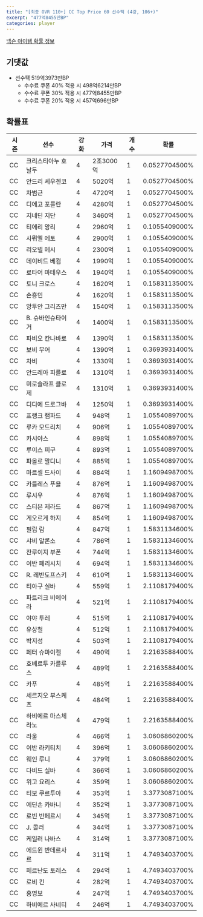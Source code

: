 ```yaml
---
title: "[최종 OVR 110+] CC Top Price 60 선수팩 (4강, 106+)"
excerpt: "477억8455만BP"
categories: player
---
```

[넥슨 아이템 확률 정보](http://iteminfo.nexon.com/probability/fo4?sn=7341)

## 기댓값
  - 선수팩 519억3973만BP
    - 수수료 쿠폰 40% 적용 시 498억6214만BP
    - 수수료 쿠폰 30% 적용 시 477억8455만BP
    - 수수료 쿠폰 20% 적용 시 457억696만BP


## 확률표

|시즌|선수|강화|가격|개수|확률|
|---|---|---|---|---|---|
|CC|크리스티아누 호날두|4|2조3000억|1|0.0527704500%|
|CC|안드리 셰우첸코|4|5020억|1|0.0527704500%|
|CC|차범근|4|4720억|1|0.0527704500%|
|CC|디에고 포를란|4|4280억|1|0.0527704500%|
|CC|지네딘 지단|4|3460억|1|0.0527704500%|
|CC|티에리 앙리|4|2960억|1|0.1055409000%|
|CC|사뮈엘 에토|4|2900억|1|0.1055409000%|
|CC|리오넬 메시|4|2300억|1|0.1055409000%|
|CC|데이비드 베컴|4|1990억|1|0.1055409000%|
|CC|로타어 마테우스|4|1940억|1|0.1055409000%|
|CC|토니 크로스|4|1620억|1|0.1583113500%|
|CC|손흥민|4|1620억|1|0.1583113500%|
|CC|앙투안 그리즈만|4|1540억|1|0.1583113500%|
|CC|B. 슈바인슈타이거|4|1400억|1|0.1583113500%|
|CC|파비오 칸나바로|4|1390억|1|0.1583113500%|
|CC|보비 무어|4|1390억|1|0.3693931400%|
|CC|차비|4|1330억|1|0.3693931400%|
|CC|안드레아 피를로|4|1310억|1|0.3693931400%|
|CC|미로슬라프 클로제|4|1310억|1|0.3693931400%|
|CC|디디에 드로그바|4|1250억|1|0.3693931400%|
|CC|프랭크 램파드|4|948억|1|1.0554089700%|
|CC|루카 모드리치|4|906억|1|1.0554089700%|
|CC|카시야스|4|898억|1|1.0554089700%|
|CC|루이스 피구|4|893억|1|1.0554089700%|
|CC|파올로 말디니|4|885억|1|1.0554089700%|
|CC|마르셀 드사이|4|884억|1|1.1609498700%|
|CC|카를레스 푸욜|4|876억|1|1.1609498700%|
|CC|루시우|4|876억|1|1.1609498700%|
|CC|스티븐 제라드|4|867억|1|1.1609498700%|
|CC|게오르게 하지|4|854억|1|1.1609498700%|
|CC|필립 람|4|847억|1|1.5831134600%|
|CC|샤비 알론소|4|786억|1|1.5831134600%|
|CC|잔루이지 부폰|4|744억|1|1.5831134600%|
|CC|이반 페리시치|4|694억|1|1.5831134600%|
|CC|R. 레반도프스키|4|610억|1|1.5831134600%|
|CC|티아구 실바|4|559억|1|2.1108179400%|
|CC|파트리크 비에이라|4|521억|1|2.1108179400%|
|CC|야야 투레|4|515억|1|2.1108179400%|
|CC|유상철|4|512억|1|2.1108179400%|
|CC|박지성|4|503억|1|2.1108179400%|
|CC|페터 슈마이켈|4|490억|1|2.2163588400%|
|CC|호베르투 카를루스|4|489억|1|2.2163588400%|
|CC|카푸|4|485억|1|2.2163588400%|
|CC|세르지오 부스케츠|4|484억|1|2.2163588400%|
|CC|하비에르 마스체라노|4|479억|1|2.2163588400%|
|CC|라울|4|466억|1|3.0606860200%|
|CC|이반 라키티치|4|396억|1|3.0606860200%|
|CC|웨인 루니|4|379억|1|3.0606860200%|
|CC|다비드 실바|4|366억|1|3.0606860200%|
|CC|위고 요리스|4|359억|1|3.0606860200%|
|CC|티보 쿠르투아|4|353억|1|3.3773087100%|
|CC|에딘손 카바니|4|352억|1|3.3773087100%|
|CC|로빈 반페르시|4|345억|1|3.3773087100%|
|CC|J. 콜러|4|344억|1|3.3773087100%|
|CC|케일러 나바스|4|314억|1|3.3773087100%|
|CC|에드윈 반데르사르|4|311억|1|4.7493403700%|
|CC|페르난도 토레스|4|294억|1|4.7493403700%|
|CC|로비 킨|4|282억|1|4.7493403700%|
|CC|홍명보|4|247억|1|4.7493403700%|
|CC|하비에르 사네티|4|246억|1|4.7493403700%|
